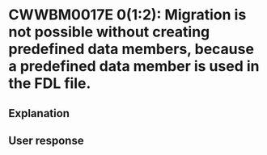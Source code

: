 # CWWBM0017E 0(1:2): Migration is not possible without creating predefined data members, because a predefined data member is used in the FDL file.

## Explanation

## User response